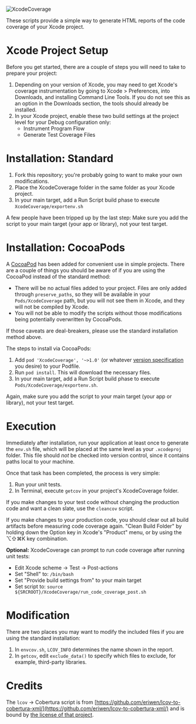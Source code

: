 ![XcodeCoverage](http://qualitycoding.org/jrwp/wp-content/uploads/2014/03/XcodeCoverage.png)

These scripts provide a simple way to generate HTML reports of the code coverage of your Xcode project.  


Xcode Project Setup
===================

Before you get started, there are a couple of steps you will need to take to prepare your project: 

1. Depending on your version of Xcode, you may need to get Xcode's coverage instrumentation by going to Xcode > Preferences, into Downloads, and installing Command Line Tools. If you do not see this as an option in the Downloads section, the tools should already be installed. 
4. In your Xcode project, enable these two build settings at the project level for your Debug configuration only:
	* Instrument Program Flow
	* Generate Test Coverage Files


Installation: Standard
======================

1. Fork this repository; you're probably going to want to make your own modifications.
2. Place the XcodeCoverage folder in the same folder as your Xcode project.
5. In your main target, add a Run Script build phase to execute `XcodeCoverage/exportenv.sh`

A few people have been tripped up by the last step: Make sure you add the script to your main target (your app or library), not your test target.


Installation: CocoaPods
=======================

A [CocoaPod](http://cocoapods.org/) has been added for convenient use in simple projects. There are a couple of things you should be aware of if you are using the CocoaPod instead of the standard method: 

- There will be no actual files added to your project. Files are only added through `preserve_paths`, so they will be available in your `Pods/XcodeCoverage` path, but you will not see them in Xcode, and they will not be compiled by Xcode.
- You will not be able to modify the scripts without those modifications being potentially overwritten by CocoaPods. 

If those caveats are deal-breakers, please use the standard installation method above. 

The steps to install via CocoaPods: 

1. Add `pod 'XcodeCoverage', '~>1.0'` (or whatever [version specification](http://guides.cocoapods.org/using/the-podfile.html#specifying-pod-versions) you desire) to your Podfile. 
2. Run `pod install`. This will download the necessary files.
3. In your main target, add a Run Script build phase to execute
`Pods/XcodeCoverage/exportenv.sh`. 

Again, make sure you add the script to your main target (your app or library), not your test target.


Execution
=========

Immediately after installation, run your application at least once to generate the `env.sh` file, which will be placed at the same level as your `.xcodeproj` folder. This file should *not* be checked into version control, since it contains paths local to your machine. 

Once that task has been completed, the process is very simple: 

1. Run your unit tests.
2. In Terminal, execute `getcov` in your project's XcodeCoverage folder.

If you make changes to your test code without changing the production code and want a clean slate, use the `cleancov` script.

If you make changes to your production code, you should clear out all build artifacts before measuring code coverage again. "Clean Build Folder" by holding down the Option key in Xcode's "Product" menu, or by using the ⌥⇧⌘K key combination.

**Optional:** XcodeCoverage can prompt to run code coverage after running unit tests:

  * Edit Xcode scheme -> Test -> Post-actions
  * Set "Shell" to: `/bin/bash`
  * Set "Provide build settings from" to your main target
  * Set script to: `source ${SRCROOT}/XcodeCoverage/run_code_coverage_post.sh`


Modification
============

There are two places you may want to modify the included files if you are using the standard installation:

1. In `envcov.sh`, `LCOV_INFO` determines the name shown in the report.
2. In `getcov`, edit `exclude_data()` to specify which files to exclude, for example, third-party libraries.

Credits
=======

The `lcov` -> Cobertura script is from [https://github.com/eriwen/lcov-to-cobertura-xml/](https://github.com/eriwen/lcov-to-cobertura-xml/) and is bound by [the license of that project](https://github.com/eriwen/lcov-to-cobertura-xml/blob/master/LICENSE.txt). 

